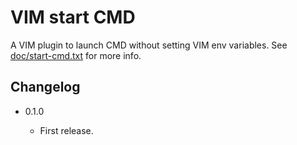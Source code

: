 VIM start CMD
=============

A VIM plugin to launch CMD without setting VIM env variables. See [doc/start-cmd.txt](doc/start-cmd.txt) for more info.

Changelog
---------

* 0.1.0

  - First release.

